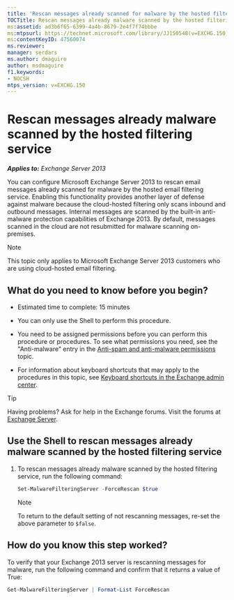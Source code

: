 ```yaml
---
title: 'Rescan messages already scanned for malware by the hosted filtering service'
TOCTitle: Rescan messages already malware scanned by the hosted filtering service
ms:assetid: ad3b6f65-6399-4a4b-8679-2e4f7f74bbbe
ms:mtpsurl: https://technet.microsoft.com/library/JJ150548(v=EXCHG.150)
ms:contentKeyID: 47560074
ms.reviewer: 
manager: serdars
ms.author: dmaguire
author: msdmaguire
f1.keywords:
- NOCSH
mtps_version: v=EXCHG.150
---
```


# Rescan messages already malware scanned by the hosted filtering service

_**Applies to:** Exchange Server 2013_

You can configure Microsoft Exchange Server 2013 to rescan email messages already scanned for malware by the hosted email filtering service. Enabling this functionality provides another layer of defense against malware because the cloud-hosted filtering only scans inbound and outbound messages. Internal messages are scanned by the built-in anti-malware protection capabilities of Exchange 2013. By default, messages scanned in the cloud are not resubmitted for malware scanning on-premises.

> [!NOTE]
> This topic only applies to Microsoft Exchange Server 2013 customers who are using cloud-hosted email filtering.

## What do you need to know before you begin?

- Estimated time to complete: 15 minutes

- You can only use the Shell to perform this procedure.

- You need to be assigned permissions before you can perform this procedure or procedures. To see what permissions you need, see the "Anti-malware" entry in the [Anti-spam and anti-malware permissions](anti-spam-and-anti-malware-permissions-exchange-2013-help.md) topic.

- For information about keyboard shortcuts that may apply to the procedures in this topic, see [Keyboard shortcuts in the Exchange admin center](keyboard-shortcuts-in-the-exchange-admin-center-2013-help.md).

> [!TIP]
> Having problems? Ask for help in the Exchange forums. Visit the forums at [Exchange Server](https://go.microsoft.com/fwlink/p/?linkid=60612).

## Use the Shell to rescan messages already malware scanned by the hosted filtering service

1. To rescan messages already malware scanned by the hosted filtering service, run the following command:

   ```powershell
   Set-MalwareFilteringServer -ForceRescan $true
   ```

   > [!NOTE]
   > To return to the default setting of not rescanning messages, re-set the above parameter to <CODE>$false</CODE>.

## How do you know this step worked?

To verify that your Exchange 2013 server is rescanning messages for malware, run the following command and confirm that it returns a value of True:

```powershell
Get-MalwareFilteringServer | Format-List ForceRescan
```
